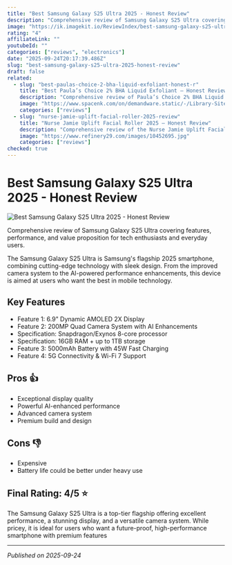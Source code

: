 ```yaml
---
title: "Best Samsung Galaxy S25 Ultra 2025 - Honest Review"
description: "Comprehensive review of Samsung Galaxy S25 Ultra covering features, performance, and value proposition for tech enthusiasts and everyday users."
image: "https://ik.imagekit.io/ReviewIndex/best-samsung-galaxy-s25-ultra-2025-honest-review.jpg"
rating: "4"
affiliateLink: ""
youtubeId: ""
categories: ["reviews", "electronics"]
date: "2025-09-24T20:17:39.486Z"
slug: "best-samsung-galaxy-s25-ultra-2025-honest-review"
draft: false
related:
  - slug: "best-paulas-choice-2-bha-liquid-exfoliant-honest-r"
    title: "Best Paula’s Choice 2% BHA Liquid Exfoliant – Honest Review 2025"
    description: "Comprehensive review of Paula’s Choice 2% BHA Liquid Exfoliant covering features, performance & value proposition for pores, acne, and skin texture improvement"
    image: "https://www.spacenk.com/on/demandware.static/-/Library-Sites-spacenk-global/default/dw0b14bb80/paulas-choice-bha-liquid-exfoliant-review-space-nk.jpg"
    categories: ["reviews"]
  - slug: "nurse-jamie-uplift-facial-roller-2025-review"
    title: "Nurse Jamie Uplift Facial Roller 2025 – Honest Review"
    description: "Comprehensive review of the Nurse Jamie Uplift Facial Roller covering features, performance, and value proposition."
    image: "https://www.refinery29.com/images/10452695.jpg"
    categories: ["reviews"]
checked: true
---
```


# Best Samsung Galaxy S25 Ultra 2025 - Honest Review

![Best Samsung Galaxy S25 Ultra 2025 - Honest Review](https://ik.imagekit.io/ReviewIndex/best-samsung-galaxy-s25-ultra-2025-honest-review.jpg)

 Comprehensive review of Samsung Galaxy S25 Ultra covering features, performance, and value proposition for tech enthusiasts and everyday users.

The Samsung Galaxy S25 Ultra is Samsung's flagship 2025 smartphone, combining cutting-edge technology with sleek design. From the improved camera system to the AI-powered performance enhancements, this device is aimed at users who want the best in mobile technology.


## Key Features

- Feature 1: 6.9" Dynamic AMOLED 2X Display
- Feature 2: 200MP Quad Camera System with AI Enhancements
- Specification: Snapdragon/Exynos 8-core processor
- Specification: 16GB RAM + up to 1TB storage
- Feature 3: 5000mAh Battery with 45W Fast Charging
- Feature 4: 5G Connectivity & Wi-Fi 7 Support



## Pros 👍

- Exceptional display quality
- Powerful AI-enhanced performance
- Advanced camera system
- Premium build and design



## Cons 👎

- Expensive
- Battery life could be better under heavy use


## Final Rating: 4/5 ⭐

The Samsung Galaxy S25 Ultra is a top-tier flagship offering excellent performance, a stunning display, and a versatile camera system. While pricey, it is ideal for users who want a future-proof, high-performance smartphone with premium features



---

*Published on 2025-09-24*